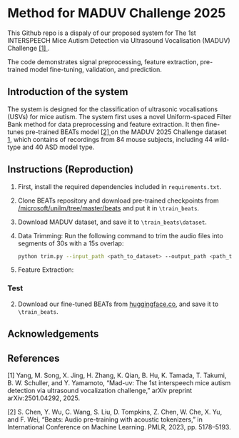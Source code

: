 # Method for MADUV Challenge 2025

This Github repo is a dispaly of our proposed system for The 1st INTERSPEECH Mice Autism Detection via Ultrasound Vocalisation (MADUV) Challenge [ [1] ](#1).

The code demonstrates signal preprocessing, feature extraction, pre-trained model fine-tuning, validation, and prediction.

## Introduction of the system

The system is designed for the classification of ultrasonic vocalisations (USVs) for mice autism. The system first uses a novel Uniform-spaced Filter Bank method for data preprocessing and feature extraction. It then fine-tunes pre-trained BEATs model [ [2] ](#2) on the MADUV 2025 Challenge dataset [1](#1), which contains of recordings from 84 mouse subjects, including 44 wild-type and 40 ASD model type.

## Instructions (Reproduction)
1. First, install the required dependencies included in `requirements.txt`.
2. Clone BEATs repository and download pre-trained checkpoints from [/microsoft/unilm/tree/master/beats](https://github.com/microsoft/unilm/tree/master/beats) and put it in `\train_beats`.
3. Download MADUV dataset, and save it to `\train_beats\dataset`.
4. Data Trimming: Run the following command to trim the audio files into segments of 30s with a 15s overlap:

   ```bash
   python trim.py --input_path <path_to_dataset> --output_path <path_to_output_dir> --chunk 30000 --overlap 15000
5. Feature Extraction: 
  

### Test
2. Download our fine-tuned BEATs from [huggingface.co](), and save it to `\train_beats`.

## Acknowledgements

## References
<a id="1"></a>[1] Yang, M. Song, X. Jing, H. Zhang, K. Qian, B. Hu, K. Tamada, T. Takumi, B. W. Schuller, and Y. Yamamoto, “Mad-uv: The 1st interspeech mice autism detection via ultrasound vocalization challenge,” arXiv preprint arXiv:2501.04292, 2025.

<a id="2"></a>[2] S. Chen, Y. Wu, C. Wang, S. Liu, D. Tompkins, Z. Chen, W. Che, X. Yu, and F. Wei, “Beats: Audio pre-training with acoustic tokenizers,” in International Conference on Machine Learning. PMLR, 2023, pp. 5178–5193.
